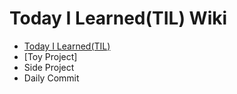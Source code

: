 # Today I Learned(TIL) Wiki

* [Today I Learned(TIL)](https://github.com/DevDooly/TIL/blob/main/daily/index.md)
* [Toy Project]
* Side Project
* Daily Commit
